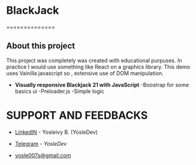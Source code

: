 # BlackJack  
==============
## About this project
This project was completely was created with educational purpuses. In practice I would use something like React on a graphics library. This demo uses Vainilla javascript so , extensive use of DOM manipulation.
* **Visually responsive Blackjack 21 with JavaScript** 
-Boostrap for some basics ui
-Preloader.js
-Simple logic
# SUPPORT AND FEEDBACKS

* [LinkedIN](https://www.linkedin.com/in/yosledev/ "Linkedin") - Yosleivy B. (YosleDev)  
* [Telegram](https://t.me/yosledev") - _YosleDev_  

* yosle007s@gmail.com

